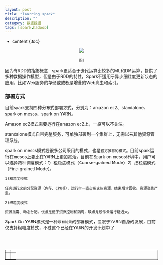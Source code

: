```yaml
---
layout: post
title: "learning spark"
description: ""
category: 数据挖掘
tags: [spark,hadoop]
---
```

* content
{:toc}




<div align="center">

<image src="http://www.360sdn.com/uploadfile/2015/0330/20150330011728778.jpg">
<p> 图1</p>
</div>


因为有RDD的抽象概念，spark更适合于迭代运算比较多的ML和DM运算，提供了多种数据操作模型，但是由于RDD的特性，Spark不适用于异步细粒度更新状态的应用，比如Web服务的存储或或者是增量的Web爬虫和索引。

### 部署方式

目前spark支持四种分布式部署方式，分别为：amazon ec2、standalone、spark on mesos、spark on YARN。

Amazon ec2模式需要运行在amazon ec2上，一般可以不关注。

standalone模式自带完整服务，可单独部署到一个集群上，无需以来其他资源管理系统。

spark on mesos模式是很多公司采用的模式，也是`官方推荐的模式`。目前spark运行在mesos上要比在YARN上更加灵活。目前在Spark on mesos环境中，用户可以选择两种调度模式：1）粗粒度模式（Coarse-grained Mode）2）细粒度模式（Fine-grained Mode）。

```
1)粗粒度模式

任务运行之前分配资源（内存、CPU等），运行时一直占用这些资源，结束后才回收。资源浪费严重。

2)细粒度模式

资源按需、动态分配。优点是便于资源控制和隔离，缺点是段作业运行延迟大。
```

Spark On YARN模式是一种`最有前景`的部署模式，但限于YARN自身的发展，目前仅支持粗粒度模式，不过这个已经在YARN的开发计划中了

<div align="center"><table style="text-align: center; width: 100%;" border="1" cellpadding="1" cellspacing="1">

<tr>
<td><img src=""></td>
<td><img src=""></td>
</tr>

<tr>
<td><p><small><b> </b></small></p></td>
<td><p><small><b> </b></small></p></td>
</tr>

<br><br></table></div>